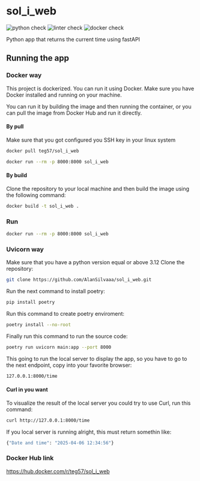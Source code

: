 # sol_i_web
![python check](https://github.com/Vinbu/Web_Application_Taller_2/actions/workflows/python_tests.yml/badge.svg)
![linter check](https://github.com/Vinbu/Web_Application_Taller_2/actions/workflows/linter.yml/badge.svg)
![docker check](https://github.com/Vinbu/Web_Application_Taller_2/actions/workflows/docker_push.yml/badge.svg)

Python app that returns the current time using fastAPI

## Running the app

### Docker way
This project is dockerized. You can run it using Docker. Make sure you have Docker installed and running on your machine.

You can run it by building the image and then running the container, or you can pull the image from Docker Hub and run it directly.
#### By pull
Make sure that you got configured you SSH key in your linux system  
```bash
docker pull teg57/sol_i_web
```
```bash
docker run --rm -p 8000:8000 sol_i_web
```
#### By build
Clone the repository to your local machine and then build the image using the following command:  
```bash
docker build -t sol_i_web .
```

### Run
```bash
docker run --rm -p 8000:8000 sol_i_web
```

### Uvicorn way
Make sure that you have a python version equal or above 3.12
Clone the repository:  
```bash
git clone https://github.com/AlanSilvaaa/sol_i_web.git
```
Run the next command to install poetry:  
```bash
pip install poetry
```
Run this command to create poetry enviroment:
```bash
poetry install --no-root
```
Finally run this command to run the source code:
```bash
poetry run uvicorn main:app --port 8000
```
This going to run the local server to display the app, so you have to go to the next endpoint, copy into your favorite browser:
```bash
127.0.0.1:8000/time
```
#### Curl in you want
To visualize the result of the local server you could try to use Curl, run this command:
```bash
curl http://127.0.0.1:8000/time
```
If you local server is running alright, this must return somethin like:  
```bash
{"Date and time": "2025-04-06 12:34:56"}
```

### Docker Hub link
https://hub.docker.com/r/teg57/sol_i_web 
